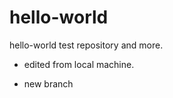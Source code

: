 hello-world
===========

hello-world test repository and more.

- edited from local machine.

- new branch